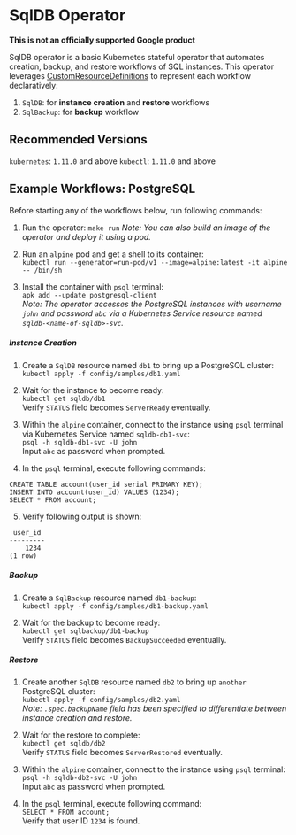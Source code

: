 # SqlDB Operator

**This is not an officially supported Google product**

SqlDB operator is a basic Kubernetes stateful operator that automates creation, backup, and restore workflows of SQL instances. This operator leverages [CustomResourceDefinitions](https://kubernetes.io/docs/tasks/access-kubernetes-api/custom-resources/custom-resource-definitions/) to represent each workflow declaratively:
1. `SqlDB`: for **instance creation** and **restore** workflows
2. `SqlBackup`: for **backup** workflow

## Recommended Versions
`kubernetes`: `1.11.0` and above
`kubectl`: `1.11.0` and above

## Example Workflows: PostgreSQL

Before starting any of the workflows below, run following commands:
1. Run the operator:
`make run`
_Note: You can also build an image of the operator and deploy it using a pod._

2. Run an `alpine` pod and get a shell to its container:  
`kubectl run --generator=run-pod/v1 --image=alpine:latest -it alpine -- /bin/sh`

3. Install the container with `psql` terminal:  
`apk add --update postgresql-client`  
_Note: The operator accesses the PostgreSQL instances with username `john` and password `abc` via a Kubernetes Service resource named `sqldb-<name-of-sqldb>-svc`._

##### Instance Creation

1. Create a `SqlDB` resource named `db1` to bring up a PostgreSQL cluster:  
`kubectl apply -f config/samples/db1.yaml`

2. Wait for the instance to become ready:  
`kubectl get sqldb/db1`  
Verify `STATUS` field becomes `ServerReady` eventually.

3. Within the `alpine` container, connect to the instance using `psql` terminal via Kubernetes Service named `sqldb-db1-svc`:  
`psql -h sqldb-db1-svc -U john`  
Input `abc` as password when prompted.

4. In the `psql` terminal, execute following commands:  
```
CREATE TABLE account(user_id serial PRIMARY KEY);
INSERT INTO account(user_id) VALUES (1234);
SELECT * FROM account;
```

5. Verify following output is shown:  
```
 user_id 
---------
    1234
(1 row)
```

##### Backup

1. Create a `SqlBackup` resource named `db1-backup`:  
`kubectl apply -f config/samples/db1-backup.yaml`

2. Wait for the backup to become ready:  
`kubectl get sqlbackup/db1-backup`  
Verify `STATUS` field becomes `BackupSucceeded` eventually.

##### Restore
1. Create another `SqlDB` resource named `db2` to bring up `another` PostgreSQL cluster:  
`kubectl apply -f config/samples/db2.yaml`  
_Note: `.spec.backupName` field has been specified to differentiate between instance creation and restore._

2. Wait for the restore to complete:  
`kubectl get sqldb/db2`  
Verify `STATUS` field becomes `ServerRestored` eventually.

3. Within the `alpine` container, connect to the instance using `psql` terminal:  
`psql -h sqldb-db2-svc -U john`  
Input `abc` as password when prompted.

4. In the `psql` terminal, execute following command:  
`SELECT * FROM account;`  
Verify that user ID `1234` is found.